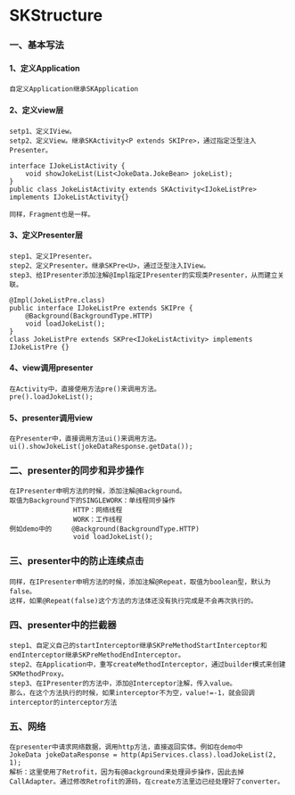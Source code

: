 # SKStructure
### 一、基本写法
  #### 1、定义Application  
    自定义Application继承SKApplication  
  #### 2、定义view层  
    setp1、定义IView。  
    setp2、定义View。继承SKActivity<P extends SKIPre>，通过指定泛型注入Presenter。  
    
    interface IJokeListActivity {  
        void showJokeList(List<JokeData.JokeBean> jokeList);  
    }  
    public class JokeListActivity extends SKActivity<IJokeListPre> implements IJokeListActivity{}  
    
    同样，Fragment也是一样。  
  #### 3、定义Presenter层  
    step1、定义IPresenter。  
    step2、定义Presenter。继承SKPre<U>，通过泛型注入IView。  
    step3、给IPresenter添加注解@Impl指定IPresenter的实现类Presenter，从而建立关联。  
    
    @Impl(JokeListPre.class)  
    public interface IJokeListPre extends SKIPre {  
        @Background(BackgroundType.HTTP)  
        void loadJokeList();  
    }  
    class JokeListPre extends SKPre<IJokeListActivity> implements IJokeListPre {}  
  #### 4、view调用presenter  
    在Activity中，直接使用方法pre()来调用方法。  
    pre().loadJokeList();  
  #### 5、presenter调用view  
    在Presenter中，直接调用方法ui()来调用方法。  
    ui().showJokeList(jokeDataResponse.getData());  
### 二、presenter的同步和异步操作  
    在IPresenter申明方法的时候，添加注解@Background。  
    取值为Background下的SINGLEWORK：单线程同步操作  
                    HTTP：网络线程  
                    WORK：工作线程  
    例如demo中的     @Background(BackgroundType.HTTP)  
                    void loadJokeList();  
### 三、presenter中的防止连续点击  
    同样，在IPresenter申明方法的时候，添加注解@Repeat，取值为boolean型，默认为false。  
    这样，如果@Repeat(false)这个方法的方法体还没有执行完成是不会再次执行的。  
### 四、presenter中的拦截器  
    step1、自定义自己的startInterceptor继承SKPreMethodStartInterceptor和endInterceptor继承SKPreMethodEndInterceptor。  
    step2、在Application中，重写createMethodInterceptor，通过builder模式来创建SKMethodProxy。  
    step3、在IPresenter的方法中，添加@Interceptor注解，传入value。  
    那么，在这个方法执行的时候，如果interceptor不为空，value!=-1，就会回调interceptor的interceptor方法  
### 五、网络
    在presenter中请求网络数据，调用http方法，直接返回实体。例如在demo中    
    JokeData jokeDataResponse = http(ApiServices.class).loadJokeList(2, 1);
    解析：这里使用了Retrofit，因为有@Background来处理异步操作，因此去掉CallAdapter。通过修改Retrofit的源码，在create方法里边已经处理好了converter。
